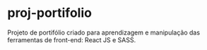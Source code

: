 # proj-portifolio
Projeto de portifólio criado para aprendizagem e manipulação das ferramentas de front-end: React JS e SASS.
